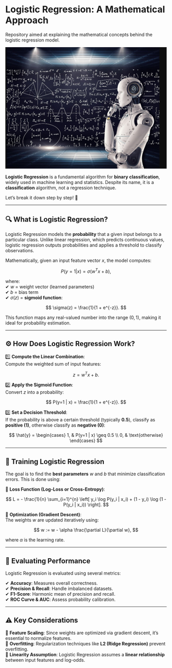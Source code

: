 # Logistic Regression: A Mathematical Approach
Repository aimed at explaining the mathematical concepts behind the logistic regression model.

<p align="center">
  <img src="https://github.com/VictorFrancheto/Mathematics_and_Machine_Learning/blob/main/machine.JPG">
</p>

**Logistic Regression** is a fundamental algorithm for **binary classification**, widely used in machine learning and statistics. Despite its name, it is a **classification** algorithm, not a regression technique.

Let’s break it down step by step! 🚀

---

## 🔍 What is Logistic Regression?

Logistic Regression models the **probability** that a given input belongs to a particular class. Unlike linear regression, which predicts continuous values, logistic regression outputs probabilities and applies a threshold to classify observations.

Mathematically, given an input feature vector $x$, the model computes:

$$ P(y=1 | x) = \sigma(w^T x + b), $$

where:\
✔ $w$ = weight vector (learned parameters)\
✔ $b$ = bias term\
✔ $\sigma(z)$ = **sigmoid function**:

   $$ \sigma(z) = \frac{1}{1 + e^{-z}}. $$

This function maps any real-valued number into the range $(0, 1)$, making it ideal for probability estimation.

---

## ⚙️ How Does Logistic Regression Work?

1️⃣ **Compute the Linear Combination**:  
   Compute the weighted sum of input features:

   $$ z = w^T x + b. $$

2️⃣ **Apply the Sigmoid Function**:  
   Convert $z$ into a probability:

   $$ P(y=1 | x) = \frac{1}{1 + e^{-z}}. $$

3️⃣ **Set a Decision Threshold**:  
   If the probability is above a certain threshold (typically **0.5**), classify as **positive (1)**, otherwise classify as **negative (0)**:

   $$ \hat{y} = \begin{cases} 1, & P(y=1 | x) \geq 0.5 \\ 
             0, & \text{otherwise} \end{cases} $$

---

## 🔢 Training Logistic Regression

The goal is to find the **best parameters** $w$ and $b$ that minimize classification errors. This is done using:

📌 **Loss Function (Log-Loss or Cross-Entropy)**:  

   $$ L = - \frac{1}{n} \sum_{i=1}^{n} \left[ y_i \log P(y_i | x_i) + (1 - y_i) \log (1 - P(y_i | x_i)) \right]. $$

📌 **Optimization (Gradient Descent)**:  
   The weights $w$ are updated iteratively using:

   $$ w := w - \alpha \frac{\partial L}{\partial w}, $$

   where $\alpha$ is the learning rate.

---

## 📏 Evaluating Performance

Logistic Regression is evaluated using several metrics:

✔ **Accuracy**: Measures overall correctness.\
✔ **Precision & Recall**: Handle imbalanced datasets.\
✔ **F1-Score**: Harmonic mean of precision and recall.\
✔ **ROC Curve & AUC**: Assess probability calibration.

---

## ⚠️ Key Considerations

📌 **Feature Scaling**: Since weights are optimized via gradient descent, it’s essential to normalize features.\
📌 **Overfitting**: Regularization techniques like **L2 (Ridge Regression)** prevent overfitting.\
📌 **Linearity Assumption**: Logistic Regression assumes a **linear relationship** between input features and log-odds.


  
